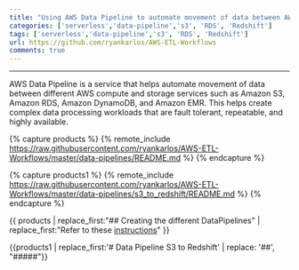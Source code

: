 ```yaml
---
title: "Using AWS Data Pipeline to automate movement of data between AWS services"
categories: ['serverless','data-pipeline','s3', 'RDS', 'Redshift']
tags: ['serverless','data-pipeline','s3', 'RDS', 'Redshift']
url: https://github.com/ryankarlos/AWS-ETL-Workflows
comments: true
---
```

___

AWS Data Pipeline is a service that helps automate movement of data between different AWS compute and storage services such as Amazon S3, Amazon RDS, Amazon DynamoDB, and Amazon EMR.
This helps create complex data processing workloads that are fault tolerant, repeatable, and highly available.

{% capture products %}
{% remote_include https://raw.githubusercontent.com/ryankarlos/AWS-ETL-Workflows/master/data-pipelines/README.md %}
{% endcapture %}

{% capture products1 %}
{% remote_include https://raw.githubusercontent.com/ryankarlos/AWS-ETL-Workflows/master/data-pipelines/s3_to_redshift/README.md %}
{% endcapture %}


{{ products | replace_first:"## Creating the different DataPipelines" | replace_first:"Refer to these [instructions](s3_to_redshift)" }}


{{products1 | replace_first:'# Data Pipeline S3 to Redshift' | replace: '##', "#####"}}